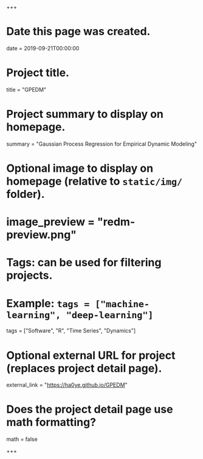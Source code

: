 +++
# Date this page was created.
date = 2019-09-21T00:00:00

# Project title.
title = "GPEDM"

# Project summary to display on homepage.
summary = "Gaussian Process Regression for Empirical Dynamic Modeling"

# Optional image to display on homepage (relative to `static/img/` folder).
# image_preview = "redm-preview.png"

# Tags: can be used for filtering projects.
# Example: `tags = ["machine-learning", "deep-learning"]`
tags = ["Software", "R", "Time Series", "Dynamics"]

# Optional external URL for project (replaces project detail page).
external_link = "https://ha0ye.github.io/GPEDM"

# Does the project detail page use math formatting?
math = false

+++
